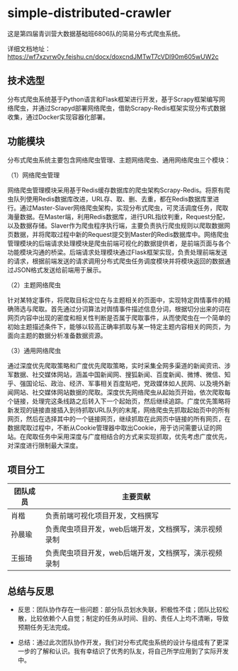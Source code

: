 # simple-distributed-crawler

这是第四届青训营大数据基础班6806队的简易分布式爬虫系统。

详细文档地址：https://wf7xzvrw0y.feishu.cn/docx/doxcndJMTwT7cVDl90m605wUW2c

## **技术选型**

分布式爬虫系统基于Python语言和Flask框架进行开发，基于Scrapy框架编写网络爬虫，并通过Scrapyd部署网络爬虫，借助Scrapy-Redis框架实现分布式数据收集，通过Docker实现容器化部署。



## 功能模块

分布式爬虫系统主要包含网络爬虫管理、主题网络爬虫、通用网络爬虫三个模块：

（1）网络爬虫管理

网络爬虫管理模块采用基于Redis缓存数据库的爬虫架构Scrapy-Redis。将原有爬虫队列使用Redis数据库改进，URL存、取、删、去重，都在Redis数据库里进行。通过Master-Slaver网络爬虫架构，实现分布式爬虫，可灵活调度任务，爬取海量数据。在Master端，利用Redis数据库，进行URL指纹判重，Request分配，以及数据存储。Slaver作为爬虫程序执行端，主要负责执行爬虫规则以爬取数据网页数据，并将爬取过程中新的Request提交到Master的Redis数据库中。网络爬虫管理模块的后端请求处理模块是爬虫前端可视化的数据提供者，是前端页面与各个功能模块沟通的桥梁。后端请求处理模块通过Flask框架实现，负责处理前端发送的请求，根据前端发送的请求调用分布式爬虫任务调度模块并将模块返回的数据通过JSON格式发送给前端用于展示。

（2）主题网络爬虫

针对某特定事件，将爬取目标定位在与主题相关的页面中，实现特定舆情事件的精确筛选与爬取。首先通过分词算法对舆情事件描述信息分词，根据切分出来的词在网页内容中出现的密度和相关性判断是否属于爬取事件，从而使爬虫在一个简单的初始主题描述条件下，能够以较高正确率抓取与某一特定主题内容相关的网页，为面向主题的数据分析准备数据资源。

（3）通用网络爬虫

通过深度优先爬取策略和广度优先爬取策略，实时采集全网多渠道的新闻资讯、涉军数据、社交媒体网站，涵盖中国新闻网、搜狐新闻、百度新闻、微博、微信、知乎、强国论坛、政治、经济、军事相关百度贴吧，党政媒体如人民网、以及境外新闻网站、社交媒体网站数据的爬取。深度优先网络爬虫从起始页开始，依次爬取每个链接，处理完这条线路之后转入下一个起始页，然后继续追踪。广度优先策略将新发现的链接直接插入到待抓取URL队列的末尾，网络爬虫先抓取起始页中的所有网页，然后在选择其中的一个链接网页，继续抓取在此网页中链接的所有网页，在数据爬取过程中，不断从Cookie管理器中取出Cookie，用于访问需要认证的网站。在爬取任务中采用深度与广度相结合的方式来实现抓取，优先考虑广度优先，对深度进行限制最大深度。



## 项目分工

| **团队成员** | **主要贡献**                                          |
| ------------ | ----------------------------------------------------- |
| 肖楷         | 负责前端可视化项目开发，文档撰写                      |
| 孙晨瑜       | 负责爬虫项目开发，web后端开发，文档撰写，演示视频录制 |
| 王振琦       | 负责爬虫项目开发，web后端开发，文档撰写，演示视频录制 |



## 总结与反思

- 反思：团队协作存在一些问题：部分队员划水失联，积极性不佳；团队比较松散，比较依赖个人自觉；制定的任务从时间、目的、责任人上均不清晰，导致预期任务无法完成。

- 总结：通过此次团队协作开发，我们对分布式爬虫系统的设计与组成有了更深一步的了解和认识。我有幸结识了优秀的队友，将自己所学应用到了实际开发中。
